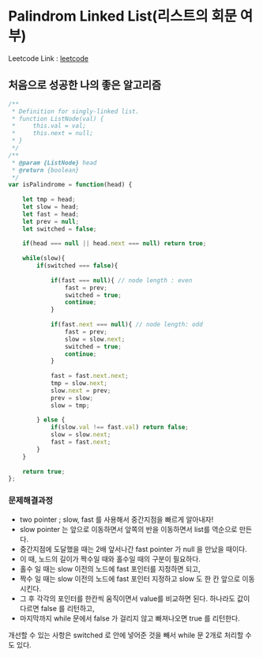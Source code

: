 # **Palindrom Linked List(리스트의 회문 여부)**

Leetcode Link : [leetcode](https://leetcode.com/problems/palindrome-linked-list)

## **처음으로 성공한 나의 좋은 알고리즘**

```javascript
/**
 * Definition for singly-linked list.
 * function ListNode(val) {
 *     this.val = val;
 *     this.next = null;
 * }
 */
/**
 * @param {ListNode} head
 * @return {boolean}
 */
var isPalindrome = function(head) {
    
    let tmp = head;
    let slow = head;
    let fast = head;
    let prev = null;
    let switched = false;
    
    if(head === null || head.next === null) return true;
    
    while(slow){ 
        if(switched === false){
            
            if(fast === null){ // node length : even
                fast = prev;    
                switched = true;
                continue;
            } 
            
            if(fast.next === null){ // node length: odd
                fast = prev;
                slow = slow.next;
                switched = true;
                continue;
            }
            
            fast = fast.next.next;       
            tmp = slow.next;
            slow.next = prev;
            prev = slow;                    
            slow = tmp;
            
        } else {            
            if(slow.val !== fast.val) return false;            
            slow = slow.next;
            fast = fast.next;
        }
    }
    
    return true;
};
```

### **문제해결과정**
- two pointer ; slow, fast 를 사용해서 중간지점을 빠르게 알아내자!
- slow pointer 는 앞으로 이동하면서 앞쪽의 반을 이동하면서 list를 역순으로 만든다.
- 중간지점에 도달했을 때는 2배 앞서나간 fast pointer 가 null 을 만났을 때이다.
- 이 때, 노드의 길이가 짝수일 때와 홀수일 때의 구분이 필요하다.
- 홀수 일 때는 slow 이전의 노드에 fast 포인터를 지정하면 되고,
- 짝수 일 때는 slow 이전의 노드에 fast 포인터 지정하고 slow 도 한 칸 앞으로 이동시킨다.
- 그 후 각각의 포인터를 한칸씩 움직이면서 value를 비교하면 된다. 하나라도 값이 다르면 false 를 리턴하고,
- 마지막까지 while 문에서 false 가 걸리지 않고 빠져나오면 true 를 리턴한다.

개선할 수 있는 사항은 switched 로 안에 넣어준 것을 빼서 while 문 2개로 처리할 수도 있다.

